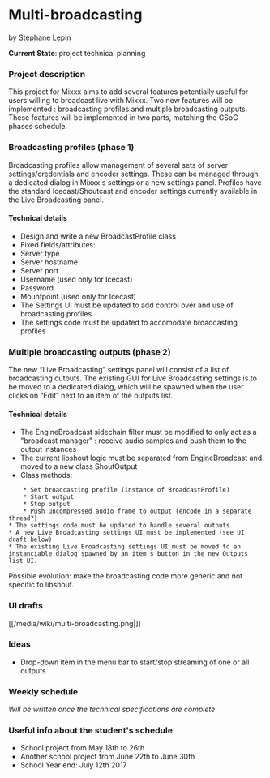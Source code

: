 # Multi-broadcasting

by Stéphane Lepin

**Current State**: project technical planning

### Project description

This project for Mixxx aims to add several features potentially useful
for users willing to broadcast live with Mixxx. Two new features will be
implemented : broadcasting profiles and multiple broadcasting outputs.
These features will be implemented in two parts, matching the GSoC
phases schedule.

### Broadcasting profiles (phase 1)

Broadcasting profiles allow management of several sets of server
settings/credentials and encoder settings. These can be managed through
a dedicated dialog in Mixxx's settings or a new settings panel. Profiles
have the standard Icecast/Shoutcast and encoder settings currently
available in the Live Broadcasting panel.

#### Technical details

  - Design and write a new BroadcastProfile class
  - Fixed fields/attributes:
  - Server type
  - Server hostname
  - Server port
  - Username (used only for Icecast)
  - Password
  - Mountpoint (used only for Icecast)
  - The Settings UI must be updated to add control over and use of
    broadcasting profiles
  - The settings code must be updated to accomodate broadcasting
    profiles

### Multiple broadcasting outputs (phase 2)

The new “Live Broadcasting” settings panel will consist of a list of
broadcasting outputs. The existing GUI for Live Broadcasting settings is
to be moved to a dedicated dialog, which will be spawned when the user
clicks on “Edit” next to an item of the outputs list.

#### Technical details

  - The EngineBroadcast sidechain filter must be modified to only act as
    a "broadcast manager" : receive audio samples and push them to the
    output instances
  - The current libshout logic must be separated from EngineBroadcast
    and moved to a new class ShoutOutput
  - Class methods:

<!-- end list -->

``` 
    * Set broadcasting profile (instance of BroadcastProfile)
    * Start output
    * Stop output
    * Push uncompressed audio frame to output (encode in a separate thread?)
* The settings code must be updated to handle several outputs
* A new Live Broadcasting settings UI must be implemented (see UI draft below)
* The existing Live Broadcasting settings UI must be moved to an instanciable dialog spawned by an item's button in the new Outputs list UI.
```

<span class="underline">Possible evolution</span>: make the broadcasting
code more generic and not specific to libshout.

### UI drafts

[[/media/wiki/multi-broadcasting.png|]]

### Ideas

  - Drop-down item in the menu bar to start/stop streaming of one or all
    outputs

### Weekly schedule

*Will be written once the technical specifications are complete*

### Useful info about the student's schedule

  - School project from May 18th to 26th
  - Another school project from June 22th to June 30th
  - School Year end: July 12th 2017
